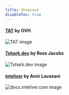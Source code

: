 ```yaml
---
title: Showcase
disableToc: true
---
```


#### [TAT](https://ovh.github.io/tat/overview/) by OVH
![TAT image](/10000/images/showcase/tat.png?width=50pc)

#### [Tshark.dev](https://tshark.dev) by Ross Jacobs
![Tshark.dev image](/10000/images/showcase/tshark_dev.png?width=50pc)

#### [inteliver](https://docs.inteliver.com) by Amir Lavasani
![docs.inteliver.com image](/10000/images/showcase/inteliver_docs.png?width=50pc)